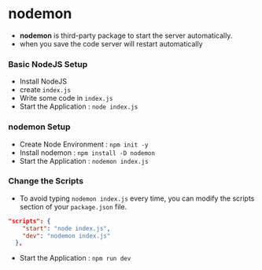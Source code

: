# nodemon
* __nodemon__ is third-party package to start the server automatically.
* when you save the code server will restart automatically

### Basic NodeJS Setup
* Install NodeJS
* create `index.js`
* Write some code in `index.js`
* Start the Application : `node index.js`

### nodemon Setup
* Create Node Environment : `npm init -y`
*  Install nodemon : `npm install -D nodemon`
* Start the Application : `nodemon index.js`

### Change the Scripts
* To avoid typing `nodemon index.js` every time, you can modify the scripts section of your `package.json` file.

```json
"scripts": {
    "start": "node index.js",
    "dev": "nodemon index.js"
  },
```
* Start the Application : `npm run dev`

